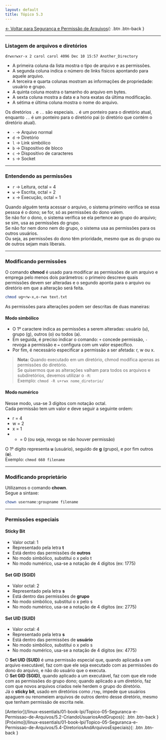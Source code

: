 ```yaml
---
layout: default 
title: Tópico 5.3
---
```


[← Voltar para Segurança e Permissão de Arquivos](/linux-essentials/01-book-lpi/Topico-05-Seguranca-e-Permissao-de-Arquivos/){: .btn .btn-back }

---

### Listagem de arquivos e diretórios

```
drwxrwxr-x 2 carol carol 4096 Dec 10 15:57 Another_Directory
```

- A primeira coluna da lista mostra o tipo de arquivo e as permissões.
- A segunda coluna indica o número de links físicos apontando para aquele arquivo.
- A terceira e quarta colunas mostram as informações de propriedade: usuário e grupo.
- A quinta coluna mostra o tamanho do arquivo em bytes.
- A sexta coluna mostra a data e a hora exatas da última modificação.
- A sétima e última coluna mostra o nome do arquivo.

Os diretórios `.` e `..` são especiais. `.` é um ponteiro para o diretório atual, enquanto `..` é um ponteiro para o diretório pai (o diretório que contém o diretório atual).

- `-` → Arquivo normal
- `d` → Diretório
- `l` → Link simbólico
- `b` → Dispositivo de bloco
- `c` → Dispositivo de caracteres
- `s` → Socket

---

### Entendendo as permissões

- `r` → Leitura, octal = 4
- `w` → Escrita, octal = 2
- `x` → Execução, octal = 1

Quando alguém tenta acessar o arquivo, o sistema primeiro verifica se essa pessoa é o dono; se for, só as permissões do dono valem.  
Se não for o dono, o sistema verifica se ela pertence ao grupo do arquivo; se sim, usa as permissões do grupo.  
Se não for nem dono nem do grupo, o sistema usa as permissões para os outros usuários.  
Ou seja, as permissões do dono têm prioridade, mesmo que as do grupo ou de outros sejam mais liberais.

---

### Modificando permissões

O comando **chmod** é usado para modificar as permissões de um arquivo e emprega pelo menos dois parâmetros: o primeiro descreve quais permissões devem ser alteradas e o segundo aponta para o arquivo ou diretório em que a alteração será feita.

```sh
chmod ug+rw-x,o-rwx text.txt
```

As permissões para alterações podem ser descritas de duas maneiras:

#### Modo simbólico

- O 1º caractere indica as permissões a serem alteradas: usuário (u), grupo (g), outros (o) ou todos (a).
- Em seguida, é preciso indicar o comando: `+` concede permissão, `-` revoga a permissão e `=` configura com um valor específico.
- Por fim, é necessário especificar a permissão a ser afetada: r, w ou x.

> **Nota:** Quando executado em um diretório, chmod modifica apenas as permissões do diretório.  
> Se quisermos que as alterações valham para todos os arquivos e subdiretórios, devemos utilizar o `-R`:  
> Exemplo: `chmod -R u+rwx nome_diretorio/`

#### Modo numérico

Nesse modo, usa-se 3 dígitos com notação octal.  
Cada permissão tem um valor e deve seguir a seguinte ordem:

- r = 4
- w = 2
- x = 1
- - = 0 (ou seja, revoga se não houver permissão)

O 1º dígito representa **u** (usuário), seguido de **g** (grupo), e por fim outros (**o**).  
Exemplo: `chmod 660 filename`

---

### Modificando proprietário

Utilizamos o comando **chown**.  
Segue a sintaxe:

```sh
chown username:groupname filename
```

---

### Permissões especiais

#### Sticky Bit

- Valor octal: 1
- Representado pela letra **t**
- Está dentro das permissões de **outros**
- No modo simbólico, substitui o x pelo t
- No modo numérico, usa-se a notação de 4 dígitos (ex: 1775)

#### Set GID (SGID)

- Valor octal: 2
- Representado pela letra **s**
- Está dentro das permissões de **grupo**
- No modo simbólico, substitui o x pelo s
- No modo numérico, usa-se a notação de 4 dígitos (ex: 2775)

#### Set UID (SUID)

- Valor octal: 4
- Representado pela letra **s**
- Está dentro das permissões de **usuário**
- No modo simbólico, substitui o x pelo s
- No modo numérico, usa-se a notação de 4 dígitos (ex: 4775)

O **Set UID (SUID)** é uma permissão especial que, quando aplicada a um arquivo executável, faz com que ele seja executado com as permissões do dono do arquivo, e não do usuário que o executa.  
O **Set GID (SGID)**, quando aplicado a um executável, faz com que ele rode com as permissões do grupo dono; quando aplicado a um diretório, faz com que novos arquivos criados nele herdem o grupo do diretório.  
Já o **sticky bit**, usado em diretórios como `/tmp`, impede que usuários apaguem ou renomeiem arquivos de outros dentro desse diretório, mesmo que tenham permissão de escrita nele.

<div class="nav-buttons">
[Anterior](/linux-essentials/01-book-lpi/Topico-05-Seguranca-e-Permissao-de-Arquivos/5.2-CriandoUsuariosAndGrupos){: .btn .btn-back }
[Próximo](/linux-essentials/01-book-lpi/Topico-05-Seguranca-e-Permissao-de-Arquivos/5.4-DiretoriosAndArquivosEspeciais){: .btn .btn-back }
</div>